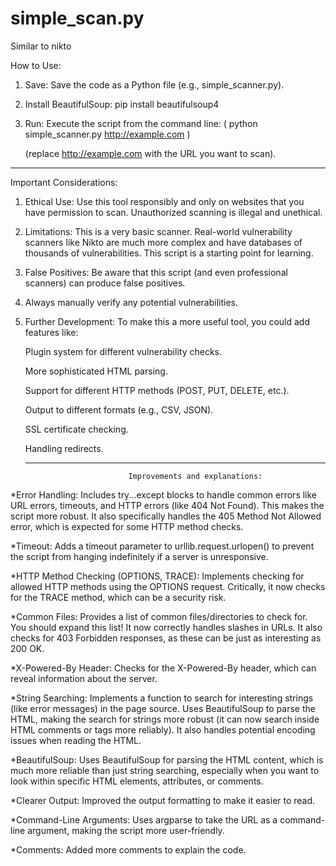 # simple_scan.py
Similar to nikto

How to Use:

1) Save: Save the code as a Python file (e.g., simple_scanner.py).

2) Install BeautifulSoup: pip install beautifulsoup4

3) Run: Execute the script from the command line:
   ( python simple_scanner.py http://example.com )

   (replace
   http://example.com with the URL you want to scan).
    
______________________________________________________________________________________________________

Important Considerations:

1) Ethical Use: Use this tool responsibly and only on websites that you have permission to scan. Unauthorized 
   scanning is illegal and unethical.

2) Limitations: This is a very basic scanner. Real-world vulnerability scanners like Nikto are much more 
   complex and have databases of thousands of vulnerabilities. This script is a starting point for learning.

3) False Positives: Be aware that this script (and even professional scanners) can produce false positives.

4) Always manually verify any potential vulnerabilities.

5) Further Development: To make this a more useful tool, you could add features like:

   Plugin system for different vulnerability checks.

   More sophisticated HTML parsing.

   Support for different HTTP methods (POST, PUT, DELETE, etc.).

   Output to different formats (e.g., CSV, JSON).

   SSL certificate checking.

   Handling redirects.

   ______________________________________________________________________________________________________

                              Improvements and explanations:

*Error Handling: Includes try...except blocks to handle common errors like URL errors, timeouts, and HTTP errors (like 404 Not Found). This makes the script more robust. It also specifically handles the 405 Method Not Allowed error, which is expected for some HTTP method checks.

*Timeout: Adds a timeout parameter to urllib.request.urlopen() to prevent the script from hanging indefinitely if a server is unresponsive.

*HTTP Method Checking (OPTIONS, TRACE): Implements checking for allowed HTTP methods using the OPTIONS request. Critically, it now checks for the TRACE method, which can be a security risk.

*Common Files: Provides a list of common files/directories to check for. You should expand this list! It now correctly handles slashes in URLs. It also checks for 403 Forbidden responses, as these can be just as 
interesting as 200 OK.

*X-Powered-By Header: Checks for the X-Powered-By header, which can reveal information about the server.

*String Searching: Implements a function to search for interesting strings (like error messages) in the page source. Uses BeautifulSoup to parse the HTML, making the search for strings more robust (it can now search inside HTML comments or tags more reliably). It also handles potential encoding issues when reading the HTML.

*BeautifulSoup: Uses BeautifulSoup for parsing the HTML content, which is much more reliable than just string searching, especially when you want to look within specific HTML elements, attributes, or comments.

*Clearer Output: Improved the output formatting to make it easier to read.

*Command-Line Arguments: Uses argparse to take the URL as a command-line argument, making the script more user-friendly.

*Comments: Added more comments to explain the code.
